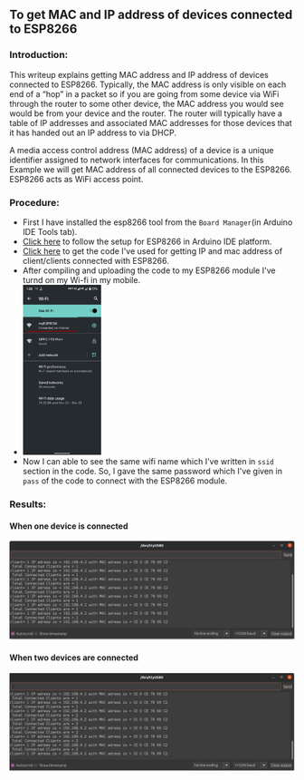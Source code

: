 ## To get MAC and IP address of devices connected to ESP8266

### Introduction: 
   This writeup explains getting MAC address and IP address of devices connected to ESP8266. Typically, the MAC address is only visible on each end of a “hop” in a packet so if you are going from some device via WiFi through the router to some other device, the MAC address you would see would be from your device and the router. The router will typically have a table of IP addresses and associated MAC addresses for those devices that it has handed out an IP address to via DHCP. <br>

   A media access control address (MAC address) of a device is a unique identifier assigned to network interfaces for communications. In this Example we will get MAC address of all connected devices to the ESP8266. ESP8266 acts as WiFi access point.
  
### Procedure: 
- First I have installed the esp8266 tool from the `Board Manager`(in Arduino IDE Tools tab).
- [Click here](https://github.com/esp8266/Arduino) to follow the setup for ESP8266 in Arduino IDE platform.
- [Click here](https://github.com/RanitPradhan/bi0s/blob/master/Arduino/Documents/NodeMCU/ESP8266/get_ip_mac_1.ino) to get the code I've used for getting IP and mac address of client/clients connected with ESP8266.
- After compiling and uploading the code to my ESP8266 module I've turnd on my Wi-fi in my mobile.
- <img src = "https://github.com/RanitPradhan/bi0s/blob/master/Arduino/Documents/NodeMCU/ESP8266/files/NodeMCU_wifi.jpg" height = "300">
- Now I can able to see the same wifi name which I've written in `ssid` section in the code. So, I gave the same password which I've given in `pass` of the code to connect with the ESP8266 module.

### Results: 
#### When one device is connected

<img src = "https://raw.githubusercontent.com/RanitPradhan/bi0s/master/Arduino/Documents/NodeMCU/ESP8266/files/clint1.png"> <br>
#### When two devices are connected

<img src = "https://raw.githubusercontent.com/RanitPradhan/bi0s/master/Arduino/Documents/NodeMCU/ESP8266/files/clint2.png"> 
